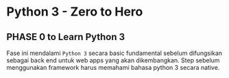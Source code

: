 # Python 3 - Zero to Hero

## PHASE 0 to Learn Python 3
Fase ini mendalami `Python 3` secara basic fundamental sebelum difungsikan sebagai back end untuk web apps yang akan dikembangkan. Step sebelum menggunakan framework harus memahami bahasa python 3 secara native.
